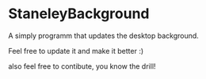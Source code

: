 StaneleyBackground
==================

A simply programm that updates the desktop background.

Feel free to update it and make it better :)

also feel free to contibute, you know the drill!
